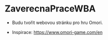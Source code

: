 # ZaverecnaPraceWBA

- Budu tvořit webovou stránku pro hru Omori.

 - Inspirace: https://www.omori-game.com/en